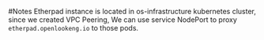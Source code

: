 #Notes
Etherpad instance is located in os-infrastructure kubernetes cluster, since we
created VPC Peering, We can use service NodePort to proxy `etherpad.openlookeng.io` to
those pods.